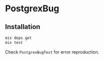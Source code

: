 # PostgrexBug

## Installation

```elixir
mix deps.get
mix test
```
Check ```PostgrexBugTest``` for error reproduction.